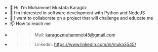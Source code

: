 - 👋 Hi, I’m Muhammet Mustafa Karagöz
- 👀 I’m interested in software development with Python and NodeJS
- 💞️ I want to collaborate on a project that will challenge and educate me
- 📫 How to reach me 
- >> Mail: karagozmuhammet45@gmail.com
- >> Linkedin: https://www.linkedin.com/in/muka3545/
